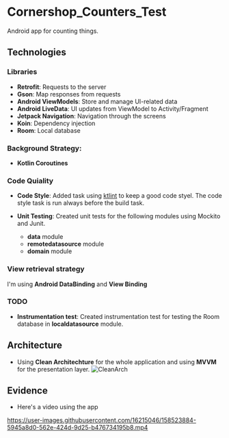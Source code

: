 # Cornershop_Counters_Test
Android app for counting things.

## Technologies

### Libraries
- **Retrofit**: Requests to the server
- **Gson**: Map responses from requests
- **Android ViewModels**: Store and manage UI-related data
- **Android LiveData**: UI updates from ViewModel to Activity/Fragment
- **Jetpack Navigation**: Navigation through the screens
- **Koin**: Dependency injection
- **Room**: Local database

### Background Strategy:
- **Kotlin Coroutines**

### Code Quiality
- **Code Style**: Added task using [ktlint](https://github.com/pinterest/ktlint) to keep a good code styel. The code style task is run always before the build task.

- **Unit Testing**: Created unit tests for the following modules using Mockito and Junit.
	- **data** module
	- **remotedatasource** module
	- **domain** module

### View retrieval strategy 
I'm using **Android DataBinding** and **View Binding**

### TODO
- **Instrumentation test**: Created instrumentation test for testing the Room database in **localdatasource** module.

## Architecture
- Using **Clean Architechture** for the whole application and using **MVVM** for the presentation layer.
![CleanArch](https://user-images.githubusercontent.com/16215046/158522837-2fcbe62d-f7be-4e5a-8f27-9a7f8450d42e.png)

## Evidence
- Here's a video using the app

https://user-images.githubusercontent.com/16215046/158523884-5945a8d0-562e-424d-9d25-b476734195b8.mp4


